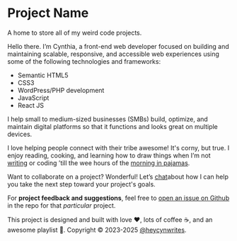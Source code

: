 # Project Name

A home to store all of my weird code projects. 

Hello there. I’m Cynthia, a front-end web developer focused on building and maintaining 
scalable, responsive, and accessible web experiences using some of the following technologies and frameworks: 

- Semantic HTML5 
- CSS3 
- WordPress/PHP development
- JavaScript
- React JS 

I help small to medium-sized businesses (SMBs) build, optimize, and maintain 
digital platforms so that it functions and looks great on multiple devices. 

I love helping people connect with their tribe awesome! It's corny, but true. 
I enjoy reading, cooking, and learning how to draw things when I’m not [writing](https://heycynwrites.com) or coding ’till 
the wee hours of the [morning in pajamas](https://heycynwritescodeinpjs.com).


Want to collaborate on a project? Wonderful! 
Let’s [chat](mailto:workwithme@heycynwrites.com)about how 
I can help you take the next step toward your project's goals.
          

For **project feedback and suggestions**, feel free to [open an issue on Github](https://github.com/issues) in the repo for that *particular* project. 

This project is designed and built with love :heart:, lots of coffee :coffee:, and an awesome playlist :musical_note:. Copyright &copy; 2023-2025 [@heycynwrites](https://heycynwrites.com).